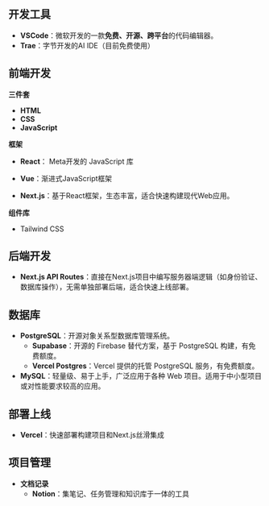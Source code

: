 ## 开发工具

- **VSCode**：微软开发的一款**免费、开源、跨平台**的代码编辑器。
- **Trae**：字节开发的AI IDE（目前免费使用）

## 前端开发

**三件套**

- **HTML**
- **CSS**
- **JavaScript**

**框架**

- **React**： Meta开发的 JavaScript 库
- **Vue**：渐进式JavaScript框架

- **Next.js**：基于React框架，生态丰富，适合快速构建现代Web应用。

**组件库**

- Tailwind CSS



## 后端开发

- **Next.js API Routes**：直接在Next.js项目中编写服务器端逻辑（如身份验证、数据库操作），无需单独部署后端，适合快速上线部署。



## 数据库

- **PostgreSQL**：开源对象关系型数据库管理系统。
  - **Supabase**：开源的 Firebase 替代方案，基于 PostgreSQL 构建，有免费额度。
  - **Vercel Postgres**：Vercel 提供的托管 PostgreSQL 服务，有免费额度。
- **MySQL**：轻量级、易于上手，广泛应用于各种 Web 项目。适用于中小型项目或对性能要求较高的应用。



## 部署上线

- **Vercel**：快速部署构建项目和Next.js丝滑集成



## 项目管理

- **文档记录**
  - **Notion**：集笔记、任务管理和知识库于一体的工具
